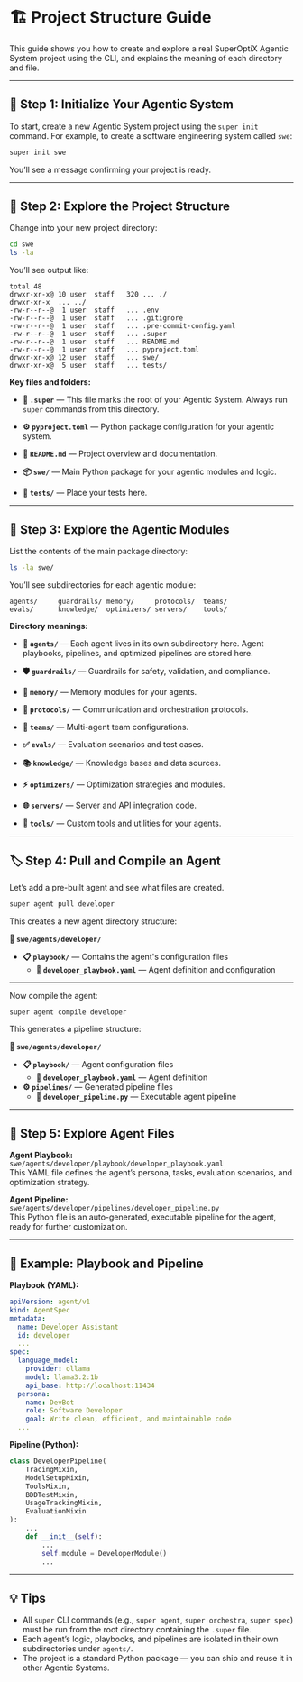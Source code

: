 # 🏗️ Project Structure Guide

This guide shows you how to create and explore a real SuperOptiX Agentic System project using the CLI, and explains the meaning of each directory and file.

---

## 🚀 Step 1: Initialize Your Agentic System

To start, create a new Agentic System project using the `super init` command. For example, to create a software engineering system called `swe`:

```bash
super init swe
```

You’ll see a message confirming your project is ready.

---

## 📂 Step 2: Explore the Project Structure

Change into your new project directory:

```bash
cd swe
ls -la
```

You’ll see output like:

```
total 48
drwxr-xr-x@ 10 user  staff   320 ... ./
drwxr-xr-x  ... ../
-rw-r--r--@  1 user  staff   ... .env
-rw-r--r--@  1 user  staff   ... .gitignore
-rw-r--r--@  1 user  staff   ... .pre-commit-config.yaml
-rw-r--r--@  1 user  staff   ... .super
-rw-r--r--@  1 user  staff   ... README.md
-rw-r--r--@  1 user  staff   ... pyproject.toml
drwxr-xr-x@ 12 user  staff   ... swe/
drwxr-xr-x@  5 user  staff   ... tests/
```

**Key files and folders:**

- **📄 `.super`** — This file marks the root of your Agentic System. Always run `super` commands from this directory.

- **⚙️ `pyproject.toml`** — Python package configuration for your agentic system.

- **📖 `README.md`** — Project overview and documentation.

- **📦 `swe/`** — Main Python package for your agentic modules and logic.

- **🧪 `tests/`** — Place your tests here.

---

## 🧩 Step 3: Explore the Agentic Modules

List the contents of the main package directory:

```bash
ls -la swe/
```

You’ll see subdirectories for each agentic module:

```
agents/     guardrails/ memory/     protocols/  teams/
evals/      knowledge/  optimizers/ servers/    tools/
```

**Directory meanings:**

- **🤖 `agents/`** — Each agent lives in its own subdirectory here. Agent playbooks, pipelines, and optimized pipelines are stored here.

- **🛡️ `guardrails/`** — Guardrails for safety, validation, and compliance.

- **🧠 `memory/`** — Memory modules for your agents.

- **📡 `protocols/`** — Communication and orchestration protocols.

- **👥 `teams/`** — Multi-agent team configurations.

- **✅ `evals/`** — Evaluation scenarios and test cases.

- **📚 `knowledge/`** — Knowledge bases and data sources.

- **⚡ `optimizers/`** — Optimization strategies and modules.

- **🌐 `servers/`** — Server and API integration code.

- **🔧 `tools/`** — Custom tools and utilities for your agents.

---

## 🏷️ Step 4: Pull and Compile an Agent

Let’s add a pre-built agent and see what files are created.

```bash
super agent pull developer
```

This creates a new agent directory structure:

**📁 `swe/agents/developer/`**
- **📋 `playbook/`** — Contains the agent's configuration files
  - **📄 `developer_playbook.yaml`** — Agent definition and configuration

---

Now compile the agent:

```bash
super agent compile developer
```

This generates a pipeline structure:

**📁 `swe/agents/developer/`**
- **📋 `playbook/`** — Agent configuration files
  - **📄 `developer_playbook.yaml`** — Agent definition
- **⚙️ `pipelines/`** — Generated pipeline files
  - **🐍 `developer_pipeline.py`** — Executable agent pipeline

---

## 📜 Step 5: Explore Agent Files

**Agent Playbook:**  
`swe/agents/developer/playbook/developer_playbook.yaml`  
This YAML file defines the agent’s persona, tasks, evaluation scenarios, and optimization strategy.

**Agent Pipeline:**  
`swe/agents/developer/pipelines/developer_pipeline.py`  
This Python file is an auto-generated, executable pipeline for the agent, ready for further customization.

---

## 📝 Example: Playbook and Pipeline

**Playbook (YAML):**
```yaml
apiVersion: agent/v1
kind: AgentSpec
metadata:
  name: Developer Assistant
  id: developer
  ...
spec:
  language_model:
    provider: ollama
    model: llama3.2:1b
    api_base: http://localhost:11434
  persona:
    name: DevBot
    role: Software Developer
    goal: Write clean, efficient, and maintainable code
  ...
```

**Pipeline (Python):**
```python
class DeveloperPipeline(
    TracingMixin,
    ModelSetupMixin, 
    ToolsMixin,
    BDDTestMixin,
    UsageTrackingMixin,
    EvaluationMixin
):
    ...
    def __init__(self):
        ...
        self.module = DeveloperModule()
        ...
```

---

## 💡 Tips

- All `super` CLI commands (e.g., `super agent`, `super orchestra`, `super spec`) must be run from the root directory containing the `.super` file.
- Each agent’s logic, playbooks, and pipelines are isolated in their own subdirectories under `agents/`.
- The project is a standard Python package — you can ship and reuse it in other Agentic Systems. 